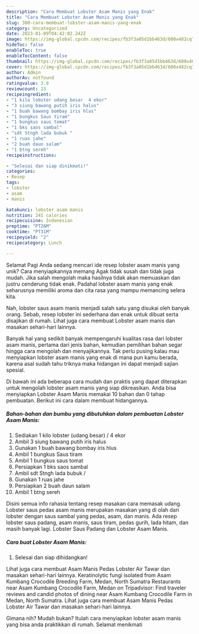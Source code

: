 ```yaml
---
description: "Cara Membuat Lobster Asam Manis yang Enak"
title: "Cara Membuat Lobster Asam Manis yang Enak"
slug: 380-cara-membuat-lobster-asam-manis-yang-enak
category: Uncategorized
date: 2023-01-09T04:42:02.242Z
image: https://img-global.cpcdn.com/recipes/fb3f3a05d1bb463d/680x482cq70/lobster-asam-manis-foto-resep-utama.jpg
hideToc: false
enableToc: true
enableTocContent: false
thumbnail: https://img-global.cpcdn.com/recipes/fb3f3a05d1bb463d/680x482cq70/lobster-asam-manis-foto-resep-utama.jpg
cover: https://img-global.cpcdn.com/recipes/fb3f3a05d1bb463d/680x482cq70/lobster-asam-manis-foto-resep-utama.jpg
author: Admin
authorAv: notfound
ratingvalue: 3.9
reviewcount: 13
recipeingredient:
- "1 kilo lobster udang besar  4 ekor"
- "3 siung bawang putih iris halus"
- "1 buah bawang bombay iris hlus"
- "1 bungkus Saus tiram"
- "1 bungkus saus tomat"
- "1 bks saos sambal"
- "sdt Stngh lada bubuk "
- "1 ruas jahe"
- "2 buah daun salam"
- "1 btng sereh"
recipeinstructions:

- "Selesai dan siap dinikmati!"
categories:
- Resep
tags:
- lobster
- asam
- manis

katakunci: lobster asam manis 
nutrition: 241 calories
recipecuisine: Indonesian
preptime: "PT26M"
cooktime: "PT31M"
recipeyield: "2"
recipecategory: Lunch

---
```



Selamat Pagi Anda sedang mencari ide resep lobster asam manis yang unik? Cara menyiapkannya memang Agak tidak susah dan tidak juga mudah. Jika salah mengolah maka hasilnya tidak akan memuaskan dan justru cenderung tidak enak. Padahal lobster asam manis yang enak seharusnya memiliki aroma dan cita rasa yang mampu memancing selera kita.


Nah, lobster saus asam manis menjadi salah satu yang disukai oleh banyak orang. Sebab, resep lobster ini sederhana dan enak untuk dibuat serta disajikan di rumah. Lihat juga cara membuat Lobster asam manis dan masakan sehari-hari lainnya.

Banyak hal yang sedikit banyak mempengaruhi kualitas rasa dari lobster asam manis, pertama dari jenis bahan, kemudian pemilihan bahan segar hingga cara mengolah dan menyajikannya. Tak perlu pusing kalau mau menyiapkan lobster asam manis yang enak di mana pun kamu berada, karena asal sudah tahu triknya maka hidangan ini dapat menjadi sajian spesial.


Di bawah ini ada beberapa cara mudah dan praktis yang dapat diterapkan untuk mengolah lobster asam manis yang siap dikreasikan. Anda bisa menyiapkan Lobster Asam Manis memakai 10 bahan dan 0 tahap pembuatan. Berikut ini cara dalam membuat hidangannya.

<!--inarticleads1-->

##### Bahan-bahan dan bumbu yang dibutuhkan dalam pembuatan Lobster Asam Manis:

1. Sediakan 1 kilo lobster (udang besar) / 4 ekor
1. Ambil 3 siung bawang putih iris halus
1. Gunakan 1 buah bawang bombay iris hlus
1. Ambil 1 bungkus Saus tiram
1. Ambil 1 bungkus saus tomat
1. Persiapkan 1 bks saos sambal
1. Ambil sdt Stngh lada bubuk /
1. Gunakan 1 ruas jahe
1. Persiapkan 2 buah daun salam
1. Ambil 1 btng sereh


Disini semua info rahasia tentang resep masakan cara memasak udang. Lobster saus pedas asam manis merupakan masakan yang di olah dari lobster dengan saus sambal yang pedas, asam, dan manis. Ada resep lobster saus padang, asam manis, saus tiram, pedas gurih, lada hitam, dan masih banyak lagi. Lobster Saus Padang dan Lobster Asam Manis. 

<!--inarticleads2-->

##### Cara buat Lobster Asam Manis:


1. Selesai dan siap dihidangkan!

Lihat juga cara membuat Asam Manis Pedas Lobster Air Tawar dan masakan sehari-hari lainnya. Keratinolytic fungi isolated from Asam Kumbang Crocodile Breeding Farm, Medan, North Sumatra Restaurants near Asam Kumbang Crocodile Farm, Medan on Tripadvisor: Find traveler reviews and candid photos of dining near Asam Kumbang Crocodile Farm in Medan, North Sumatra. Lihat juga cara membuat Asam Manis Pedas Lobster Air Tawar dan masakan sehari-hari lainnya. 

Gimana nih? Mudah bukan? Itulah cara menyiapkan lobster asam manis yang bisa anda praktikkan di rumah. Selamat menikmati
